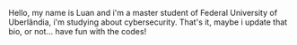 Hello, my name is Luan and i'm a master student of Federal University of Uberlândia, i'm studying about cybersecurity.
That's it, maybe i update that bio, or not... have fun with the codes!

<!---
Luanmundim/Luanmundim is a ✨ special ✨ repository because its `README.md` (this file) appears on your GitHub profile.
You can click the Preview link to take a look at your changes.
--->
